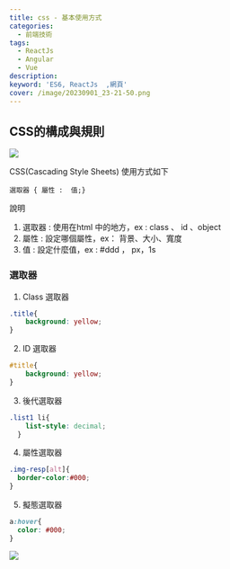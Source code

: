 ```yaml
---
title: css - 基本使用方式
categories: 
  - 前端技術
tags: 
  - ReactJs
  - Angular
  - Vue
description:
keyword: 'ES6, ReactJs  ,網頁'
cover: /image/20230901_23-21-50.png
---
```


## CSS的構成與規則
![](/image/20230901_23-21-50.png)

CSS(Cascading Style Sheets) 使用方式如下
```
選取器 { 屬性 :  值;}
```

說明
1. 選取器 : 使用在html 中的地方，ex : class 、 id 、object
2. 屬性 : 設定哪個屬性，ex： 背景、大小、寬度
3. 值 : 設定什麼值，ex  :  #ddd ， px，1s 

### 選取器
1. Class 選取器
```css
.title{
    background: yellow;
}
```

2. ID 選取器
```css
#title{
    background: yellow;
}
```

3. 後代選取器
```css
.list1 li{
    list-style: decimal;
  }
```

4. 屬性選取器
```css
.img-resp[alt]{
  border-color:#000;
}
```

5. 擬態選取器
```css
a:hover{
  color: #000;
}
```
![](/image/20230901_23-26-00.png)